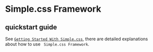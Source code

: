# Simple.css Framework
## quickstart guide
See [`Getting Started With Simple.css`](https://github.com/kevquirk/simple.css/wiki/Getting-Started-With-Simple.css), there are detailed explanations about how to use ` Simple.css Framework`. 
